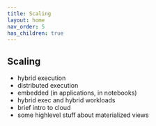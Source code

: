 ```yaml
---
title: Scaling
layout: home
nav_order: 5
has_children: true
---
```


## Scaling

- hybrid execution
- distributed execution
- embedded (in applications, in notebooks)
- hybrid exec and hybrid workloads
- brief intro to cloud
- some highlevel stuff about materialized views
